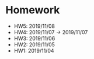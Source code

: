 # Homework
- HW5: 2019/11/08
- HW4: 2019/11/07 -> 2019/11/07
- HW3: 2019/11/06
- HW2: 2019/11/05 
- HW1: 2019/11/04